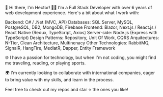 👋 Hi there, I'm Hector!
👨‍💻 I'm a Full Stack Developer with over 6 years of web development experience. Here's a bit about what I work with:

Backend: C# / .Net (MVC, API)
Databases: SQL Server, MySQL, PostgreSQL, DB2, MongoDB, Firebase
Frontend: Blazor, Next.js / React.js / React Native (Redux, TypeScript, Axios)
Server-side: Node.js (Express with TypeScript)
Design Patterns: Repository, Unit Of Work, CQRS
Arquitectures: N-Tier, Clean Architecture, Multinenacy
Other Technologies: RabbitMQ, SignalR, HangFire, MediatR, Dapper, Entity Framework

🌐 I have a passion for technology, but when I'm not coding, you might find me traveling, reading, or playing sports.

🌍 I'm currently looking to collaborate with international companies, eager to bring value with my skills, and learn in the process.

Feel free to check out my repos and star ⭐ the ones you like!
